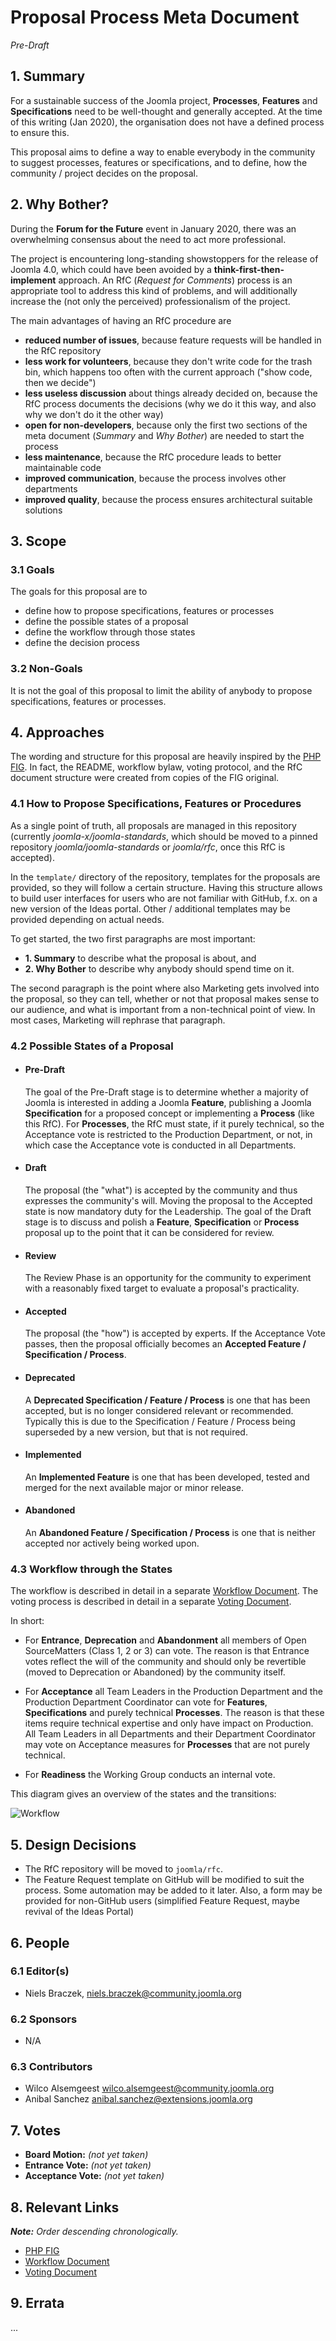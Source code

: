 # Proposal Process Meta Document
*Pre-Draft*

## 1. Summary

For a sustainable success of the Joomla project, **Processes**, **Features** and **Specifications** need to be well-thought
and generally accepted.
At the time of this writing (Jan 2020), the organisation does not have a defined process to ensure
this.

This proposal aims to define a way to enable everybody in the community to suggest processes, features or
specifications, and to define, how the community / project decides on the proposal.

## 2. Why Bother?

During the **Forum for the Future** event in January 2020, there was an overwhelming consensus about
the need to act more professional.

The project is encountering long-standing showstoppers for the release of Joomla 4.0, which could
have been avoided by a **think-first-then-implement** approach. An RfC (*Request for Comments*)
process is an appropriate tool to address this kind of problems, and will additionally increase the 
(not only the perceived) professionalism of the project. 

The main advantages of having an RfC procedure are

* **reduced number of issues**, because feature requests will be handled in the 
  RfC repository
* **less work for volunteers**, because they don't write code for the trash bin, which
  happens too often with the current approach ("show code, then we decide")
* **less useless discussion** about things already decided on, because the RfC process
  documents the decisions (why we do it this way, and also why we don't do it the other
  way)
* **open for non-developers**, because only the first two
  sections of the meta document (*Summary* and *Why Bother*) are needed to start the
  process
* **less maintenance**, because the RfC procedure leads to better maintainable code
* **improved communication**, because the process involves other departments
* **improved quality**, because the process ensures architectural suitable solutions

## 3. Scope

### 3.1 Goals

The goals for this proposal are to

* define how to propose specifications, features or processes
* define the possible states of a proposal
* define the workflow through those states
* define the decision process

### 3.2 Non-Goals

It is not the goal of this proposal to limit the ability of anybody to propose 
specifications, features or processes.

## 4. Approaches

The wording and structure for this proposal are heavily inspired
by the [PHP FIG][]. In fact, the README, workflow bylaw, voting protocol, and the 
RfC document structure were created from copies of the FIG original.

### 4.1 How to Propose Specifications, Features or Procedures

As a single point of truth, all proposals are managed in this repository 
(currently *joomla-x/joomla-standards*, which should be moved to a pinned repository 
*joomla/joomla-standards* or *joomla/rfc*, once this RfC is accepted).

In the `template/` directory of the repository, templates for the proposals are 
provided, so they will follow a certain structure. Having this structure allows 
to build user interfaces for users who are not familiar with GitHub, f.x. on a 
new version of the Ideas portal. Other / additional templates may be provided depending
on actual needs.

To get started, the two first paragraphs are most important:
* **1. Summary** to describe what the proposal is about, and
* **2. Why Bother** to describe why anybody should spend time on it.

The second paragraph is the point where also Marketing gets involved into the proposal, 
so they can tell, whether or not that proposal makes sense to our audience, and what is 
important from a non-technical point of view. In most cases, Marketing will rephrase 
that paragraph. 

### 4.2 Possible States of a Proposal

* #### Pre-Draft

    The goal of the Pre-Draft stage is to determine whether a majority of Joomla is
    interested in adding a Joomla **Feature**, publishing a Joomla **Specification**
    for a proposed concept or implementing a **Process** (like this RfC).
    For **Processes**, the RfC must state, if it purely technical, so the Acceptance vote
    is restricted to the Production Department, or not, in which case the Acceptance vote
    is conducted in all Departments.

* #### Draft

    The proposal (the "what") is accepted by the community and thus expresses the
    community's will. Moving the proposal to the Accepted state is now mandatory duty
    for the Leadership.
    The goal of the Draft stage is to discuss and polish a **Feature**, **Specification** or **Process** 
    proposal up to the point that it can be considered for review.
    
* #### Review
  
    The Review Phase is an opportunity for the community to experiment with a reasonably
    fixed target to evaluate a proposal's practicality.
    
* #### Accepted
      
    The proposal (the "how") is accepted by experts. If the Acceptance Vote passes, then the proposal officially becomes an **Accepted
    Feature / Specification / Process**.

* #### Deprecated

    A **Deprecated Specification / Feature / Process** is one that has been accepted, but is no longer 
    considered relevant or recommended. Typically this is due to the Specification / Feature / Process 
    being superseded by a new version, but that is not required.

* #### Implemented

    An **Implemented Feature** is one that has been developed, tested and merged for 
    the next available major or minor release. 

* #### Abandoned

    An **Abandoned Feature / Specification / Process** is one that is neither accepted nor actively being worked upon. 

### 4.3 Workflow through the States

The workflow is described in detail in a separate [Workflow Document][rfc-workflow].
The voting process is described in detail in a separate [Voting Document][rfc-voting].

In short:
- For **Entrance**, **Deprecation** and **Abandonment** all members of Open SourceMatters (Class 1, 2 or 3) can vote. The reason is that Entrance votes
  reflect the will of the community and should only be revertible (moved to
  Deprecation or Abandoned) by the community itself.
  
- For **Acceptance** all Team Leaders in the Production Department and the Production Department Coordinator can vote for **Features**, **Specifications** and purely technical **Processes**. The reason is that these items require
  technical expertise and only have impact on Production.
  All Team Leaders in all Departments and their Department Coordinator
  may vote on Acceptance measures for **Processes** that are not purely technical.

- For **Readiness** the Working Group conducts an internal vote.

This diagram gives an overview of the states and the transitions:

![Workflow](assets/rfc_workflow.svg)

## 5. Design Decisions

* The RfC repository will be moved to `joomla/rfc`.
* The Feature Request template on GitHub will be modified to suit the process.
  Some automation may be added to it later. Also, a form may be provided for
  non-GitHub users (simplified Feature Request, maybe revival of the Ideas Portal)

## 6. People

### 6.1 Editor(s)

* Niels Braczek, <niels.braczek@community.joomla.org>

### 6.2 Sponsors

* N/A

### 6.3 Contributors

* Wilco Alsemgeest <wilco.alsemgeest@community.joomla.org>
* Anibal Sanchez <anibal.sanchez@extensions.joomla.org>

## 7. Votes

* **Board Motion:** _(not yet taken)_
* **Entrance Vote:** _(not yet taken)_
* **Acceptance Vote:** _(not yet taken)_

## 8. Relevant Links

_**Note:** Order descending chronologically._

* [PHP FIG][]
* [Workflow Document][rfc-workflow]
* [Voting Document][rfc-voting]


[PHP FIG]: http://www.php-fig.org/
[rfc-workflow]: rfc-workflow.md
[rfc-voting]: rfc-voting.md

## 9. Errata

...
